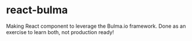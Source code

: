 # react-bulma
Making React component to leverage the Bulma.io framework. Done as an exercise to learn both, not production ready!
